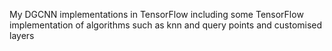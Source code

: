 My DGCNN implementations in TensorFlow
including some TensorFlow implementation of algorithms such as knn and query points and customised layers
